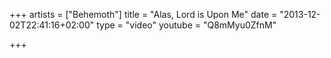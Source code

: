 +++
artists = ["Behemoth"]
title = "Alas, Lord is Upon Me"
date = "2013-12-02T22:41:16+02:00"
type = "video"
youtube = "Q8mMyu0ZfnM"

+++
